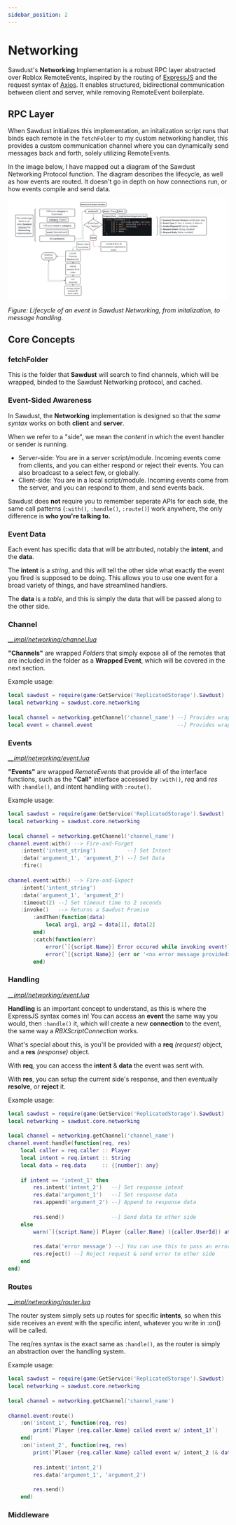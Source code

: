 ```yaml
---
sidebar_position: 2
---
```


# Networking

Sawdust's **Networking** Implementation is a robust RPC layer abstracted over Roblox RemoteEvents, inspired by the routing of [ExpressJS](https://expressjs.com/) and the request syntax of [Axios](https://axios-http.com/). It enables structured, bidirectional communication between client and server, while removing RemoteEvent boilerplate.

## RPC Layer

When Sawdust initializes this implementation, an initalization script runs that binds each remote in the `fetchFolder` to my custom networking handler, this provides a custom communication channel where you can dynamically send messages back and forth, solely utilizing RemoteEvents.

In the image below, I have mapped out a diagram of the Sawdust Networking Protocol function. The diagram describes the lifecycle, as well as how events are routed. It doesn't go in depth on how connections run, or how events compile and send data.

![Sawdust Networking Protocol](./img/NetworkProtocol.png)

*Figure: Lifecycle of an event in Sawdust Networking, from initalization, to message handling.*

## Core Concepts

### fetchFolder

This is the folder that **Sawdust** will search to find channels, which will be wrapped, binded to the Sawdust Networking protocol, and cached.

### Event-Sided Awareness

In Sawdust, the **Networking** implementation is designed so that the *same syntax* works on both **client** and **server**.

When we refer to a "side", we mean the *content* in which the event handler or sender is running.

- Server-side: You are in a server script/module. Incoming events come from clients, and you can either respond or reject their events. You can also broadcast to a select few, or globally.
- Client-side: You are in a local script/module. Incoming events come from the server, and you can respond to them, and send events back.

Sawdust does **not** require you to remember seperate APIs for each side, the same call patterns (`:with()`, `:handle()`, `:route()`) work anywhere, the only difference is **who you're talking to.**

### Event Data

Each event has specific data that will be attributed, notably the **intent**, and the **data**.

The **intent** is a *string*, and this will tell the other side what exactly the event you fired is supposed to be doing. This allows you to use one event for a broad variety of things, and have streamlined handlers.

The **data** is a *table*, and this is simply the data that will be passed along to the other side.

### Channel

[*__impl/networking/channel.lua*](https://github.com/Griffin-Dalby/Sawdust/blob/main/src/ReplicatedStorage/Sawdust/__impl/networking/channel.lua)

**"Channels"** are wrapped *Folders* that simply expose all of the remotes that are included in the folder as a **Wrapped Event**, which will be covered in the next section.

Example usage:

```lua
local sawdust = require(game:GetService('ReplicatedStorage').Sawdust)
local networking = sawdust.core.networking

local channel = networking.getChannel('channel_name') --] Provides wrapped channel
local event = channel.event                           --] Provides wrapped event

```

### Events

[*__impl/networking/event.lua*](https://github.com/Griffin-Dalby/Sawdust/blob/main/src/ReplicatedStorage/Sawdust/__impl/networking/event.lua)

**"Events"** are wrapped *RemoteEvents* that provide all of the interface functions, such as the **"Call"** interface accessed by `:with()`, *req* and *res* with `:handle()`, and intent handling with `:route()`.

Example usage:

```lua
local sawdust = require(game:GetService('ReplicatedStorage').Sawdust)
local networking = sawdust.core.networking

local channel = networking.getChannel('channel_name')
channel.event:with() --> Fire-and-Forget
    :intent('intent_string')          --] Set Intent
    :data('argument_1', 'argument_2') --] Set Data
    :fire()

channel.event:with() --> Fire-and-Expect
    :intent('intent_string')
    :data('argument_1', 'argument_2')
    :timeout(2) --] Set timeout time to 2 seconds
    :invoke()   --> Returns a Sawdust Promise
        :andThen(function(data)
            local arg1, arg2 = data[1], data[2]
        end)
        :catch(function(err)
            error(`[{script.Name}] Error occured while invoking event!`)
            error(`[{script.Name}] {err or '<no error message provided>'}`)
        end)
```

### Handling

[*__impl/networking/event.lua*](https://github.com/Griffin-Dalby/Sawdust/blob/main/src/ReplicatedStorage/Sawdust/__impl/networking/event.lua)

**Handling** is an important concept to understand, as this is where the ExpressJS syntax comes in! You can access an **event** the same way you would, then `:handle()` it, which will create a new **connection** to the event, the same way a *RBXScriptConnection* works.

What's special about this, is you'll be provided with a **req** *(request)* object, and a **res** *(response)* object.

With **req**, you can access the **intent** & **data** the event was sent with.

With **res**, you can setup the current side's response, and then eventually **resolve**, or **reject** it.

Example usage:

```lua
local sawdust = require(game:GetService('ReplicatedStorage').Sawdust)
local networking = sawdust.core.networking

local channel = networking.getChannel('channel_name')
channel.event:handle(function(req, res)
    local caller = req.caller :: Player
    local intent = req.intent :: String
    local data = req.data     :: {[number]: any}

    if intent == 'intent_1' then
        res.intent('intent_2')   --] Set response intent
        res.data('argument_1')   --] Set response data
        res.append('argument_2') --] Append to response data

        res.send()               --] Send data to other side
    else
        warn(`[{script.Name}] Player {caller.Name} ({caller.UserId}) attempted to call event w/ invalid intent "{intent}"!`)

        res.data('error message') --] You can use this to pass an error
        res.reject() --] Reject request & send error to other side
    end
end)
```

### Routes

[*__impl/networking/router.lua*](https://github.com/Griffin-Dalby/Sawdust/blob/main/src/ReplicatedStorage/Sawdust/__impl/networking/router.lua)

The router system simply sets up routes for specific **intents**, so when this side receives an event with the specific intent, whatever you write in :on() will be called.

The req/res syntax is the exact same as `:handle()`, as the router is simply an abstraction over the handling system.

Example usage:

```lua
local sawdust = require(game:GetService('ReplicatedStorage').Sawdust)
local networking = sawdust.core.networking

local channel = networking.getChannel('channel_name')

channel.event:route()
    :on('intent_1', function(req, res)
        print(`Player {req.caller.Name} called event w/ intent_1!`)
    end)
    :on('intent_2', function(req, res)
        print(`Plauer {req.caller.Name} called event w/ intent_2 (& data return)`)

        res.intent('intent_2')
        res.data('argument_1', 'argument_2')

        res.send()
    end)
```

### Middleware

